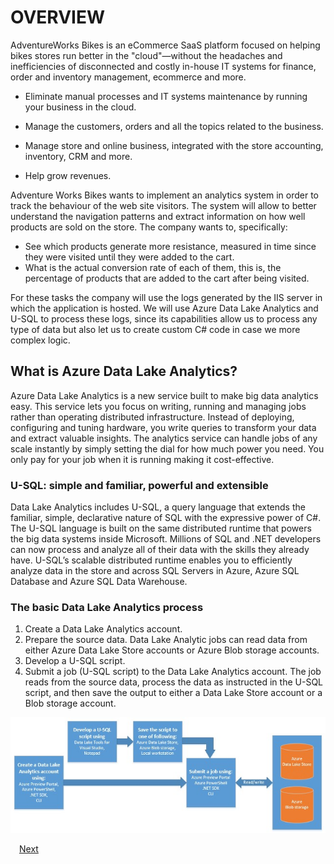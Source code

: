# OVERVIEW

AdventureWorks Bikes is an eCommerce SaaS platform focused on helping bikes stores run better in the "cloud"—without the headaches and inefficiencies of disconnected and costly in-house IT systems for finance, order and inventory management, ecommerce and more.

-	Eliminate manual processes and IT systems maintenance by running your business in the cloud.

-	Manage the customers, orders and all the topics related to the business.

-	Manage store and online business, integrated with the store accounting, inventory, CRM and more.

-	Help grow revenues.

Adventure Works Bikes wants to implement an analytics system in order to track the behaviour of the web site visitors. The system will allow to better understand the navigation patterns and extract information on how well products are sold on the store. The company wants to, specifically:
-	See which products generate more resistance, measured in time since they were visited until they were added to the cart.
-	What is the actual conversion rate of each of them, this is, the percentage of products that are added to the cart after being visited.

For these tasks the company will use the logs generated by the IIS server in which the application is hosted.
We will use Azure Data Lake Analytics and U-SQL to process these logs, since its capabilities allow us to process any type of data but also let us to create custom C# code in case we more complex logic.


##  What is Azure Data Lake Analytics?

Azure Data Lake Analytics is a new service built to make big data analytics easy. This service lets you focus on writing, running and managing jobs rather than operating distributed infrastructure. Instead of deploying, configuring and tuning hardware, you write queries to transform your data and extract valuable insights. 
The analytics service can handle jobs of any scale instantly by simply setting the dial for how much power you need. You only pay for your job when it is running making it cost-effective. 

### U-SQL: simple and familiar, powerful and extensible

Data Lake Analytics includes U-SQL, a query language that extends the familiar, simple, declarative nature of SQL with the expressive power of C#. The U-SQL language is built on the same distributed runtime that powers the big data systems inside Microsoft. Millions of SQL and .NET developers can now process and analyze all of their data with the skills they already have.
U-SQL’s scalable distributed runtime enables you to efficiently analyze data in the store and across SQL Servers in Azure, Azure SQL Database and Azure SQL Data Warehouse.
 
### The basic Data Lake Analytics process

1.	Create a Data Lake Analytics account.
1.	Prepare the source data. Data Lake Analytic jobs can read data from either Azure Data Lake Store accounts or Azure Blob storage accounts.   
1.	Develop a U-SQL script.
1.	Submit a job (U-SQL script) to the Data Lake Analytics account. The job reads from the source data, process the data as instructed in the U-SQL script, and then save the output to either a Data Lake Store account or a Blob storage account.

![](img/image1.jpg)

 <a href="0.Tour.md">Next</a>  


 

 
